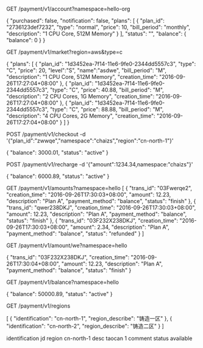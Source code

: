 GET /payment/v1/account?namespace=hello-org

{
  "purchased": false,
  "notification": false,
  "plans": [
    {
      "plan_id": "2736123def7232",
      "type": "normal",
      "price": 10,
      "bill_period": "monthly",
      "description": "1 CPU Core, 512M Memory"
    }
  ],
  "status": "",
  "balance": {
    "balance": 0
  }
}

GET /payment/v1/market?region=aws&type=c

{
  "plans": [
    {
      "plan_id": "1d3452ea-7f14-11e6-9fe0-2344dd5557c3",
      "type": "C",
      "price": 20,
      "level":"S",
      "name":"asdwe",
      "bill_period": "M",
      "description": "1 CPU Core, 512M Memory",
      "creation_time": "2016-09-26T17:27:04+08:00"
    },
    {
      "plan_id": "1d3452ea-7f14-11e6-9fe0-2344dd5557c3",
      "type": "C",
      "price": 40.88,
      "bill_period": "M",
      "description": "2 CPU Cores, 1G Memory",
      "creation_time": "2016-09-26T17:27:04+08:00"
    },
    {
      "plan_id": "1d3452ea-7f14-11e6-9fe0-2344dd5557c3",
      "type": "C",
      "price": 88.88,
      "bill_period": "M",
      "description": "4 CPU Cores, 2G Memory",
      "creation_time": "2016-09-26T17:27:04+08:00"
    }
  ]
}

POST /payment/v1/checkout -d '{"plan_id":"zwwqe","namespace":"chaizs","region":"cn-north-1"}'

{
  "balance": 3000.01,
  "status": "active"
}

POST /payment/v1/recharge -d '{"amount":1234.34,namespace:"chaizs"}'

{
  "balance": 6000.89,
  "status": "active"
}

GET /payment/v1/amounts?namespace=hello
[
  {
    "trans_id": "03Fwerqe2",
    "creation_time": "2016-09-26T17:30:03+08:00",
    "amount": 12.23,
    "description": "Plan A",
    "payment_method": "balance",
    "status": "finish"
  },
  {
    "trans_id": "qwer238DKJ",
    "creation_time": "2016-09-26T17:30:03+08:00",
    "amount": 12.23,
    "description": "Plan A",
    "payment_method": "balance",
    "status": "finish"
  },
  {
    "trans_id": "03F232X238DKJ",
    "creation_time": "2016-09-26T17:30:03+08:00",
    "amount": 2.34,
    "description": "Plan A",
    "payment_method": "balance",
    "status": "refunded"
  }
]

GET /payment/v1/amount/we?namespace=hello

{
  "trans_id": "03F232X238DKJ",
  "creation_time": "2016-09-26T17:30:04+08:00",
  "amount": 12.23,
  "description": "Plan A",
  "payment_method": "balance",
  "status": "finish"
}

GET /payment/v1/balance?namespace=hello

{
  "balance": 50000.89,
  "status": "active"
}

GET /payment/v1/regions

[
  {
    "identification": "cn-north-1",
    "region_describe": "铸造一区"
  },
  {
    "identification": "cn-north-2",
    "region_describe": "铸造二区"
  }
]


identification  jd
region cn-north-1
desc taocan 1
comment
status available